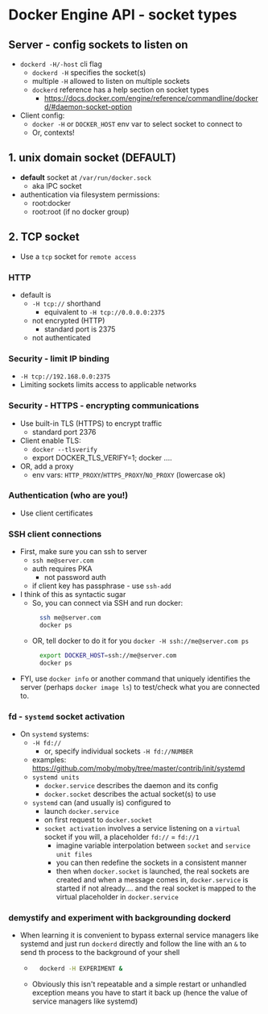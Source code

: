 # Docker Engine API - socket types

## Server - config sockets to listen on

- `dockerd -H/-host` cli flag 
  - `dockerd -H` specifies the socket(s) 
  - multiple `-H` allowed to listen on multiple sockets
  - `dockerd` reference has a help section on socket types
    - https://docs.docker.com/engine/reference/commandline/dockerd/#daemon-socket-option
- Client config:
  - `docker -H` or `DOCKER_HOST` env var to select socket to connect to
  - Or, contexts!

## 1. unix domain socket (DEFAULT)

- **default** socket at `/var/run/docker.sock`
  - aka IPC socket
- authentication via filesystem permissions:
  - root:docker
  - root:root (if no docker group)

## 2. TCP socket

- Use a `tcp` socket for `remote access`

### HTTP

- default is
  - `-H tcp://` shorthand
    - equivalent to `-H tcp://0.0.0.0:2375`
  - not encrypted (HTTP)
    - standard port is 2375
  - not authenticated

### Security - limit IP binding

- `-H tcp://192.168.0.0:2375`
- Limiting sockets limits access to applicable networks

### Security - HTTPS - encrypting communications

- Use built-in TLS (HTTPS) to encrypt traffic
  - standard port 2376
- Client enable TLS:
  - `docker --tlsverify`
  - export DOCKER_TLS_VERIFY=1; docker ....
- OR, add a proxy
  - env vars: `HTTP_PROXY`/`HTTPS_PROXY`/`NO_PROXY` (lowercase ok)
 
### Authentication (who are you!)

- Use client certificates

### SSH client connections

- First, make sure you can ssh to server
  - `ssh me@server.com`
  - auth requires PKA
    - not password auth
  - if client key has passphrase - use `ssh-add`
- I think of this as syntactic sugar
  - So, you can connect via SSH and run docker:
    ```bash
      ssh me@server.com
      docker ps
    ```
  - OR, tell docker to do it for you
    `docker -H ssh://me@server.com ps`
    ```bash
      export DOCKER_HOST=ssh://me@server.com
      docker ps
    ```
- FYI, use `docker info` or another command that uniquely identifies the server (perhaps `docker image ls`) to test/check what you are connected to.

### fd - `systemd` socket activation

- On `systemd` systems:
  - `-H fd://`
    - or, specify individual sockets `-H fd://NUMBER`
  - examples: https://github.com/moby/moby/tree/master/contrib/init/systemd
  - `systemd units`
    - `docker.service` describes the daemon and its config
    - `docker.socket` describes the actual socket(s) to use
  - `systemd` can (and usually is) configured to
    - launch `docker.service`
    - on first request to `docker.socket`
    - `socket activation` involves a service listening on a `virtual` socket if you will, a placeholder `fd://` = `fd://1`
      - imagine variable interpolation between `socket` and `service` `unit files`
      - you can then redefine the sockets in a consistent manner
      - then when `docker.socket` is launched, the real sockets are created and when a message comes in, `docker.service` is started if not already.... and the real socket is mapped to the virtual placeholder in `docker.service`

### demystify and experiment with backgrounding dockerd

- When learning it is convenient to bypass external service managers like systemd and just run `dockerd` directly and follow the line with an `&` to send th process to the background of your shell
  - ```bash
      dockerd -H EXPERIMENT &
    ```
  - Obviously this isn't repeatable and a simple restart or unhandled exception means you have to start it back up (hence the value of service managers like systemd)
